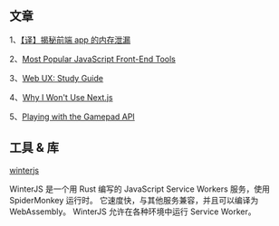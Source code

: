 ## 文章

1、[【译】揭秘前端 app 的内存泄漏](https://juejin.cn/post/7296165821595451428)

2、[Most Popular JavaScript Front-End Tools](https://www.guvi.in/blog/most-popular-javascript-front-end-tools/)

3、[Web UX: Study Guide](https://www.nngroup.com/articles/web-ux-study-guide/)

4、[Why I Won't Use Next.js](https://www.epicweb.dev/why-i-wont-use-nextjs)

5、[Playing with the Gamepad API](https://alvaromontoro.com/blog/68044/playing-with-the-gamepad-api)

## 工具 & 库

[winterjs](https://github.com/wasmerio/winterjs)

WinterJS 是一个用 Rust 编写的 JavaScript Service Workers 服务，使用 SpiderMonkey 运行时。 它速度快，与其他服务兼容，并且可以编译为 WebAssembly。 WinterJS 允许在各种环境中运行 Service Worker。